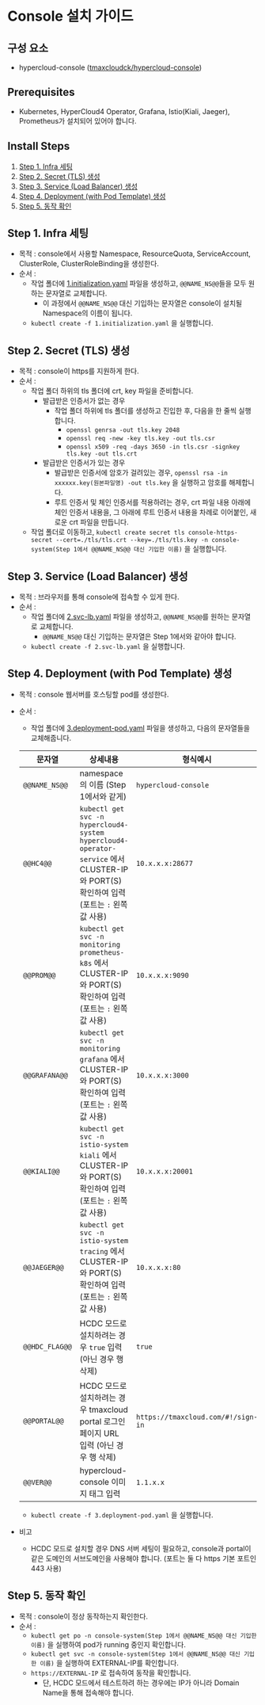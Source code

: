 
# Console 설치 가이드

## 구성 요소
* hypercloud-console ([tmaxcloudck/hypercloud-console](https://hub.docker.com/r/tmaxcloudck/hypercloud-console/tags))

## Prerequisites
* Kubernetes, HyperCloud4 Operator, Grafana, Istio(Kiali, Jaeger), Prometheus가 설치되어 있어야 합니다.

## Install Steps
1. [Step 1. Infra 세팅](#step-1-infra-세팅)
2. [Step 2. Secret (TLS) 생성](#step-2-secret-tls-생성)
3. [Step 3. Service (Load Balancer) 생성](#step-3-service-load-balancer-생성)
4. [Step 4. Deployment (with Pod Template) 생성](#step-4-deployment-with-pod-template-생성)
5. [Step 5. 동작 확인](#step-5-동작-확인)

## Step 1. Infra 세팅
* 목적 : console에서 사용할 Namespace, ResourceQuota, ServiceAccount, ClusterRole, ClusterRoleBinding을 생성한다.
* 순서 : 
    * 작업 폴더에 [1.initialization.yaml](https://raw.githubusercontent.com/tmax-cloud/hypercloud-console/hc-dev/install-yaml/1.initialization.yaml) 파일을 생성하고, `@@NAME_NS@@`들을 모두 원하는 문자열로 교체합니다.
	    * 이 과정에서 `@@NAME_NS@@` 대신 기입하는 문자열은 console이 설치될 Namespace의 이름이 됩니다.
    * `kubectl create -f 1.initialization.yaml` 을 실행합니다.

## Step 2. Secret (TLS) 생성
* 목적 : console이 https를 지원하게 한다.
* 순서 : 
    * 작업 폴더 하위의 tls 폴더에 crt, key 파일을 준비합니다.
	    * 발급받은 인증서가 없는 경우
		    * 작업 폴더 하위에 tls 폴더를 생성하고 진입한 후, 다음을 한 줄씩 실행합니다.
			    * `openssl genrsa -out tls.key 2048`
			    * `openssl req -new -key tls.key -out tls.csr`
			    * `openssl x509 -req -days 3650 -in tls.csr -signkey tls.key -out tls.crt`
	    * 발급받은 인증서가 있는 경우
		    * 발급받은 인증서에 암호가 걸려있는 경우, `openssl rsa -in xxxxxx.key(원본파일명) -out tls.key` 을 실행하고 암호를 해제합니다.
		    * 루트 인증서 및 체인 인증서를 적용하려는 경우, crt 파일 내용 아래에 체인 인증서 내용을, 그 아래에 루트 인증서 내용을 차례로 이어붙인, 새로운 crt 파일을 만듭니다.
    * 작업 폴더로 이동하고, `kubectl create secret tls console-https-secret --cert=./tls/tls.crt --key=./tls/tls.key -n console-system(Step 1에서 @@NAME_NS@@ 대신 기입한 이름)` 을 실행합니다.

## Step 3. Service (Load Balancer) 생성
* 목적 : 브라우저를 통해 console에 접속할 수 있게 한다.
* 순서 : 
    * 작업 폴더에 [2.svc-lb.yaml](https://raw.githubusercontent.com/tmax-cloud/hypercloud-console/hc-dev/install-yaml/2.svc-lb.yaml) 파일을 생성하고, `@@NAME_NS@@`를 원하는 문자열로 교체합니다.
	    * `@@NAME_NS@@` 대신 기입하는 문자열은 Step 1에서와 같아야 합니다.
    * `kubectl create -f 2.svc-lb.yaml` 을 실행합니다.

## Step 4. Deployment (with Pod Template) 생성
* 목적 : console 웹서버를 호스팅할 pod를 생성한다.
* 순서 : 
    * 작업 폴더에 [3.deployment-pod.yaml](https://raw.githubusercontent.com/tmax-cloud/hypercloud-console/hc-dev/install-yaml/3.deployment-pod.yaml) 파일을 생성하고, 다음의 문자열들을 교체해줍니다.
    
    | 문자열 | 상세내용 | 형식예시 |
    | ---- | ---- | ---- |
    | `@@NAME_NS@@` | namespace의 이름 (Step 1에서와 같게) | `hypercloud-console` |
    | `@@HC4@@` | `kubectl get svc -n hypercloud4-system hypercloud4-operator-service` 에서 CLUSTER-IP와 PORT(S) 확인하여 입력 (포트는 `:` 왼쪽 값 사용) | `10.x.x.x:28677` |
    | `@@PROM@@` | `kubectl get svc -n monitoring prometheus-k8s` 에서 CLUSTER-IP와 PORT(S) 확인하여 입력 (포트는 `:` 왼쪽 값 사용) | `10.x.x.x:9090` |
    | `@@GRAFANA@@` | `kubectl get svc -n monitoring grafana` 에서 CLUSTER-IP와 PORT(S) 확인하여 입력 (포트는 `:` 왼쪽 값 사용) | `10.x.x.x:3000` |
    | `@@KIALI@@` | `kubectl get svc -n istio-system kiali` 에서 CLUSTER-IP와 PORT(S) 확인하여 입력 (포트는 `:` 왼쪽 값 사용) | `10.x.x.x:20001` |
    | `@@JAEGER@@` | `kubectl get svc -n istio-system tracing` 에서 CLUSTER-IP와 PORT(S) 확인하여 입력 (포트는 `:` 왼쪽 값 사용) | `10.x.x.x:80` |
    | `@@HDC_FLAG@@` | HCDC 모드로 설치하려는 경우 `true` 입력 (아닌 경우 행 삭제) | `true` |
    | `@@PORTAL@@` | HCDC 모드로 설치하려는 경우 tmaxcloud portal 로그인 페이지 URL 입력 (아닌 경우 행 삭제) | `https://tmaxcloud.com/#!/sign-in` |
    | `@@VER@@` | hypercloud-console 이미지 태그 입력 | `1.1.x.x` |
    
    * `kubectl create -f 3.deployment-pod.yaml` 을 실행합니다.
* 비고
    * HCDC 모드로 설치할 경우 DNS 서버 세팅이 필요하고, console과 portal이 같은 도메인의 서브도메인을 사용해야 합니다. (포트는 둘 다 https 기본 포트인 443 사용)


## Step 5. 동작 확인
* 목적 : console이 정상 동작하는지 확인한다.
* 순서 : 
    * `kubectl get po -n console-system(Step 1에서 @@NAME_NS@@ 대신 기입한 이름)` 을 실행하여 pod가 running 중인지 확인합니다.
    * `kubectl get svc -n console-system(Step 1에서 @@NAME_NS@@ 대신 기입한 이름)` 을 실행하여 EXTERNAL-IP를 확인합니다.
    * `https://EXTERNAL-IP` 로 접속하여 동작을 확인합니다.
	    * 단, HCDC 모드에서 테스트하려 하는 경우에는 IP가 아니라 Domain Name을 통해 접속해야 합니다.
